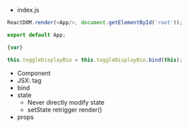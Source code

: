 
- index.js
```js
ReactDOM.render(<App/>, document.getElementById('root'));

export default App;

{var}

this.toggleDisplayBio = this.toggleDisplayBio.bind(this);
```
- Component
- JSX: tag
- bind
- state
  - Never  directly modify state
  - setState retrigger render()
- props
